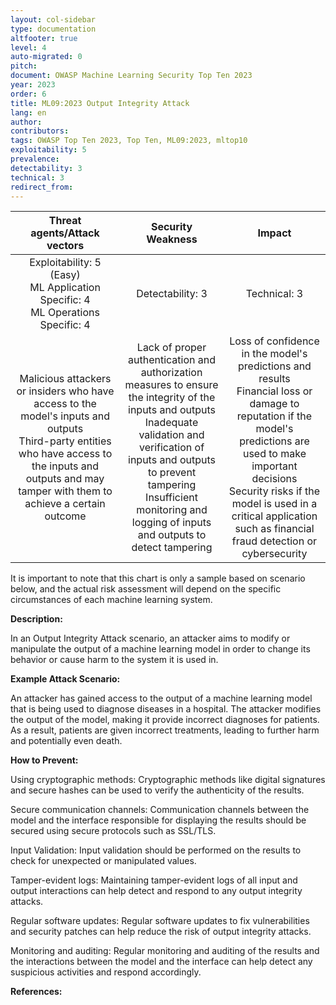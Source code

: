 ```yaml
---
layout: col-sidebar
type: documentation
altfooter: true
level: 4
auto-migrated: 0
pitch:
document: OWASP Machine Learning Security Top Ten 2023
year: 2023
order: 6
title: ML09:2023 Output Integrity Attack
lang: en
author:
contributors:
tags: OWASP Top Ten 2023, Top Ten, ML09:2023, mltop10
exploitability: 5
prevalence:
detectability: 3
technical: 3
redirect_from:
---
```


|                                                                                       Threat agents/Attack vectors                                                                                        |                                                                                                                                Security Weakness                                                                                                                                 |                                                                                                                                         Impact                                                                                                                                          |
| :-------------------------------------------------------------------------------------------------------------------------------------------------------------------------------------------------------: | :------------------------------------------------------------------------------------------------------------------------------------------------------------------------------------------------------------------------------------------------------------------------------: | :-------------------------------------------------------------------------------------------------------------------------------------------------------------------------------------------------------------------------------------------------------------------------------------: |
|                                                          Exploitability: 5 (Easy)<br>ML Application Specific: 4<br>ML Operations Specific: 4<br>                                                          |                                                                                                                               Detectability: 3<br>                                                                                                                               |                                                                                                                                    Technical: 3<br>                                                                                                                                     |
| Malicious attackers or insiders who have access to the model's inputs and outputs<br>Third-party entities who have access to the inputs and outputs and may tamper with them to achieve a certain outcome | Lack of proper authentication and authorization measures to ensure the integrity of the inputs and outputs<br>Inadequate validation and verification of inputs and outputs to prevent tampering<br>Insufficient monitoring and logging of inputs and outputs to detect tampering | Loss of confidence in the model's predictions and results<br>Financial loss or damage to reputation if the model's predictions are used to make important decisions<br>Security risks if the model is used in a critical application such as financial fraud detection or cybersecurity |

It is important to note that this chart is only a sample based on
scenario below, and the actual risk assessment will depend on the
specific circumstances of each machine learning system.

**Description:**

In an Output Integrity Attack scenario, an attacker aims to modify or
manipulate the output of a machine learning model in order to change its
behavior or cause harm to the system it is used in.

**Example Attack Scenario:**

An attacker has gained access to the output of a machine learning model
that is being used to diagnose diseases in a hospital. The attacker
modifies the output of the model, making it provide incorrect diagnoses
for patients. As a result, patients are given incorrect treatments,
leading to further harm and potentially even death.

**How to Prevent:**

Using cryptographic methods: Cryptographic methods like digital
signatures and secure hashes can be used to verify the authenticity of
the results.

Secure communication channels: Communication channels between the model
and the interface responsible for displaying the results should be
secured using secure protocols such as SSL/TLS.

Input Validation: Input validation should be performed on the results to
check for unexpected or manipulated values.

Tamper-evident logs: Maintaining tamper-evident logs of all input and
output interactions can help detect and respond to any output integrity
attacks.

Regular software updates: Regular software updates to fix
vulnerabilities and security patches can help reduce the risk of output
integrity attacks.

Monitoring and auditing: Regular monitoring and auditing of the results
and the interactions between the model and the interface can help detect
any suspicious activities and respond accordingly.

**References:**
